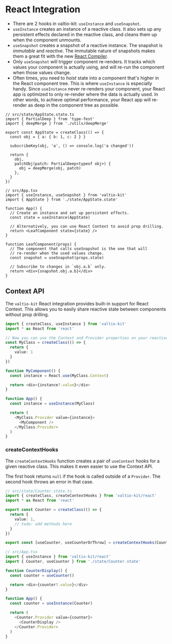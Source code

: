 # React Integration

- There are 2 hooks in valtio-kit: `useInstance` and `useSnapshot`.
- `useInstance` creates an instance of a reactive class. It also sets up any persistent effects declared in the reactive class, and cleans them up when the component unmounts.
- `useSnapshot` creates a snapshot of a reactive instance. The snapshot is _immutable_ and _reactive_. The immutable nature of snapshots makes them a great fit with the new [React Compiler](https://react.dev/learn/react-compiler).
- Only `useSnapshot` will trigger component re-renders. It tracks which values your component is actually using, and will re-run the component when those values change.
- Often times, you need to _hoist_ state into a component that's higher in the React component tree. This is where `useInstance` is especially handy. Since `useInstance` never re-renders your component, your React app is optimized to only re-render where the data is actually used. In other words, to achieve optimal performance, your React app will re-render as deep in the component tree as possible.

```tsx
// src/state/AppState.state.ts
import { PartialDeep } from 'type-fest'
import { deepMerge } from './utils/deepMerge'

export const AppState = createClass(() => {
  const obj = { a: { b: 1, c: 2 } }

  subscribeKey(obj, 'a', () => console.log('a changed'))

  return {
    obj,
    patchObj(patch: PartialDeep<typeof obj>) {
      obj = deepMerge(obj, patch)
    },
  }
})

// src/App.tsx
import { useInstance, useSnapshot } from 'valtio-kit'
import { AppState } from './state/AppState.state'

function App() {
  // Create an instance and set up persistent effects.
  const state = useInstance(AppState)

  // Alternatively, you can use React Context to avoid prop drilling.
  return <LeafComponent state={state} />
}

function LeafComponent(props) {
  // The component that calls useSnapshot is the one that will
  // re-render when the used values change.
  const snapshot = useSnapshot(props.state)

  // Subscribe to changes in `obj.a.b` only.
  return <div>{snapshot.obj.a.b}</div>
}
```

## Context API

The `valtio-kit` React integration provides built-in support for React Context. This allows you to easily share reactive state between components without prop drilling.

```typescript
import { createClass, useInstance } from 'valtio-kit'
import * as React from 'react'

// Now you can use the Context and Provider properties on your reactive class
const MyClass = createClass(() => {
  return {
    value: 1
  }
})

function MyComponent() {
  const instance = React.use(MyClass.Context)

  return <div>{instance?.value}</div>
}

function App() {
  const instance = useInstance(MyClass)

  return (
    <MyClass.Provider value={instance}>
      <MyComponent />
    </MyClass.Provider>
  )
}
```

### createContextHooks

The `createContextHooks` function creates a pair of `useContext` hooks for a given reactive class. This makes it even easier to use the Context API.

The first hook returns `null` if the hook is called outside of a `Provider`. The second hook throws an error in that case.

```typescript
// src/state/Counter.state.ts
import { createClass, createContextHooks } from 'valtio-kit/react'
import * as React from 'react'

export const Counter = createClass(() => {
  return {
    value: 1,
    // todo: add methods here
  }
})

export const [useCounter, useCounterOrThrow] = createContextHooks(Counter)

// src/App.tsx
import { useInstance } from 'valtio-kit/react'
import { Counter, useCounter } from './state/Counter.state'

function CounterDisplay() {
  const counter = useCounter()

  return <div>{counter?.value}</div>
}

function App() {
  const counter = useInstance(Counter)

  return (
    <Counter.Provider value={counter}>
      <CounterDisplay />
    </Counter.Provider>
  )
}
```
